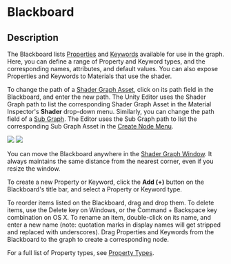 # Blackboard

## Description
The Blackboard lists [Properties](https://docs.unity3d.com/Manual/SL-Properties.html) and [Keywords](Keywords) available for use in the graph. Here, you can define a range of Property and Keyword types, and the corresponding names, attributes, and default values. You can also expose Properties and Keywords to Materials that use the shader.

To change the path of a [Shader Graph Asset](Shader-Graph-Asset), click on its path field in the Blackboard, and enter the new path. The Unity Editor uses the Shader Graph path to list the corresponding Shader Graph Asset in the Material Inspector's **Shader** drop-down menu. Similarly, you can change the path field of a [Sub Graph](Sub-graph). The Editor uses the Sub Graph path to list the corresponding Sub Graph Asset in the [Create Node Menu](Create-Node-Menu).

![](images/blackboard_shadergraph_path.png) ![](images/blackboard_subgraph_path.png)

You can move the Blackboard anywhere in the [Shader Graph Window](Shader-Graph-Window). It always maintains the same distance from the nearest corner, even if you resize the window.

To create a new Property or Keyword, click the **Add (+)** button on the Blackboard's title bar, and select a Property or Keyword type.

To reorder items listed on the Blackboard, drag and drop them. To delete items, use the Delete key on Windows, or the Command + Backspace key combination on OS X. To rename an item, double-click on its name, and enter a new name (note: quotation marks in display names will get stripped and replaced with underscores). Drag Properties and Keywords from the Blackboard to the graph to create a corresponding node.

For a full list of Property types, see [Property Types](Property-Types).
